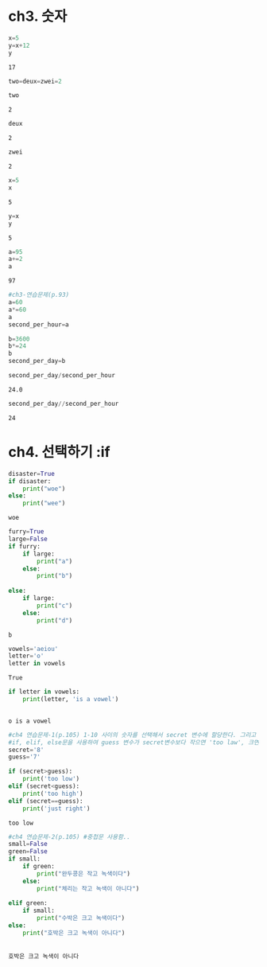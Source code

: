 # ch3. 숫자


```python
x=5
y=x+12
y
```




    17




```python
two=deux=zwei=2
```


```python
two
```




    2




```python
deux
```




    2




```python
zwei
```




    2




```python
x=5
x
```




    5




```python
y=x
y
```




    5




```python
a=95
a+=2
a
```




    97




```python
#ch3-연습문제(p.93)
a=60
a*=60
a
second_per_hour=a
```


```python
b=3600
b*=24
b
second_per_day=b

```


```python
second_per_day/second_per_hour
```




    24.0




```python
second_per_day//second_per_hour
```




    24



# ch4. 선택하기 :if


```python
disaster=True
if disaster:
    print("woe")
else:
    print("wee")
```

    woe



```python
furry=True
large=False
if furry:
    if large:
        print("a")
    else:
        print("b")
        
else:
    if large:
        print("c")
    else:
        print("d")
```

    b



```python
vowels='aeiou'
letter='o'
letter in vowels
```




    True




```python
if letter in vowels:
    print(letter, 'is a vowel')
    
```

    o is a vowel



```python
#ch4 연습문제-1(p.105) 1-10 사이의 숫자를 선택해서 secret 변수에 할당한다. 그리고 1-10사이의 다른 숫자를 선택해서 guess변수에 할당한다. 
#if, elif, else문을 사용하여 guess 변수가 secret변수보다 작으면 'too law', 크면 'too high', 일치하면 'just right'출력하자
secret='8'
guess='7'

if (secret>guess):
    print('too low')
elif (secret<guess):
    print('too high')
elif (secret==guess):
    print('just right')
```

    too low



```python
#ch4 연습문제-2(p.105) #중첩문 사용함..
small=False
green=False
if small:
    if green:
        print("완두콩은 작고 녹색이다")
    else:
        print("체리는 작고 녹색이 아니다")
        
elif green:
    if small:
        print("수박은 크고 녹색이다")
else:
    print("호박은 크고 녹색이 아니다")
                
```

    호박은 크고 녹색이 아니다



```python

```


```python

```
